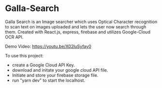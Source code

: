 # Galla-Search
Galla Search is an Image searcher which uses Optical Character recognition to scan text on images uploaded and lets the user now search through them. Created with React.js, express, firebase and utilizes Google-Cloud OCR API.

Demo Video: https://youtu.be/X02luSyfay0 

To use this project:
- create a Google Cloud API Key.
- download and initate your google cloud API file.
- Initiate and store your firebase storage file.
- run "yarn dev" to start the localhost.
